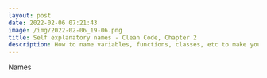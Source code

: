 ```yaml
---
layout: post
date: 2022-02-06 07:21:43
image: /img/2022-02-06_19-06.png
title: Self explanatory names - Clean Code, Chapter 2
description: How to name variables, functions, classes, etc to make your code concise
---
```

Names
